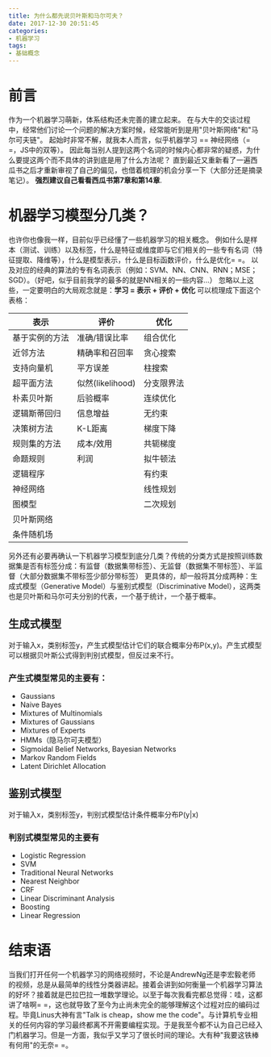 ```yaml
---
title: 为什么都先说贝叶斯和马尔可夫？
date: 2017-12-30 20:51:45
categories:
- 机器学习
tags:
- 基础概念
---
```

# 前言
作为一个机器学习萌新，体系结构还未完善的建立起来。
在与大牛的交谈过程中，经常他们讨论一个问题的解决方案时候，经常能听到是用"贝叶斯网络"和"马尔可夫链"。
起始时非常不解，就我本人而言，似乎机器学习 == 神经网络（= =，JS中的双等）。
因此每当别人提到这两个名词的时候内心都非常的疑惑，为什么要提这两个而不具体的讲到底是用了什么方法呢？
直到最近又重新看了一遍西瓜书之后才重新审视了自己的偏见，也借着梳理的机会分享一下（大部分还是摘录笔记）。
**强烈建议自己看看西瓜书第7章和第14章**.

<!-- more -->
# 机器学习模型分几类？
也许你也像我一样，目前似乎已经懂了一些机器学习的相关概念。
例如什么是样本（测试、训练）以及标签，什么是特征或维度即与它们相关的一些专有名词（特征提取、降维等），什么是模型表示，什么是目标函数评价，什么是优化= =。
以及对应的经典的算法的专有名词表示（例如：SVM、NN、CNN、RNN；MSE；SGD）。（好吧，似乎目前我学的最多的就是NN相关的一些内容...）
忽略以上这些，一定要明白的大局观念就是：**学习 = 表示 + 评价 + 优化**
可以梳理成下面这个表格：

| 表示      | 评价             | 优化    |
| ------- | -------------- | ----- |
| 基于实例的方法 | 准确/错误比率        | 组合优化  |
| 近邻方法    | 精确率和召回率        | 贪心搜索  |
| 支持向量机   | 平方误差           | 柱搜索   |
| 超平面方法   | 似然(likelihood) | 分支限界法 |
| 朴素贝叶斯   | 后验概率           | 连续优化  |
| 逻辑斯蒂回归  | 信息增益           | 无约束   |
| 决策树方法   | K-L距离          | 梯度下降  |
| 规则集的方法  | 成本/效用          | 共轭梯度  |
| 命题规则    | 利润             | 拟牛顿法  |
| 逻辑程序    |                | 有约束   |
| 神经网络    |                | 线性规划  |
| 图模型     |                | 二次规划  |
| 贝叶斯网络   |                |       |
| 条件随机场   |                |       |


另外还有必要再确认一下机器学习模型到底分几类？传统的分类方式是按照训练数据集是否有标签分成：有监督（数据集带标签）、无监督（数据集不带标签）、半监督（大部分数据集不带标签少部分带标签）
更具体的，却一般将其分成两种：生成式模型（Generative Model）与鉴别式模型（Discriminative Model），这两类也是贝叶斯和马尔可夫分别的代表，一个基于统计，一个基于概率。
## 生成式模型
对于输入x，类别标签y，产生式模型估计它们的联合概率分布P(x,y)。产生式模型可以根据贝叶斯公式得到判别式模型，但反过来不行。
### 产生式模型常见的主要有：
- Gaussians
- Naive Bayes
- Mixtures of Multinomials
- Mixtures of Gaussians
- Mixtures of Experts
- HMMs（隐马尔可夫模型）
- Sigmoidal Belief Networks, Bayesian Networks
- Markov Random Fields
- Latent Dirichlet Allocation
## 鉴别式模型
对于输入x，类别标签y，判别式模型估计条件概率分布P(y|x)
### 判别式模型常见的主要有
- Logistic Regression
- SVM
- Traditional Neural Networks
- Nearest Neighbor
- CRF
- Linear Discriminant Analysis
- Boosting
- Linear Regression

# 结束语
当我们打开任何一个机器学习的网络视频时，不论是AndrewNg还是李宏毅老师的视频，总是从最简单的线性分类器讲起。接着会讲到如何衡量一个机器学习算法的好坏？接着就是巴拉巴拉一堆数学理论。以至于每次我看完都总觉得：哇，这都讲了啥啊= =，这也就导致了至今为止尚未完全的能够理解这个过程对应的编码过程。毕竟Linus大神有言"Talk is cheap，show me the code"。与计算机专业相关的任何内容的学习最终都离不开需要编程实现。于是我至今都不认为自己已经入门机器学习。但是一方面，我似乎又学习了很长时间的理论。大有种"我要这铁棒有何用"的无奈= =。